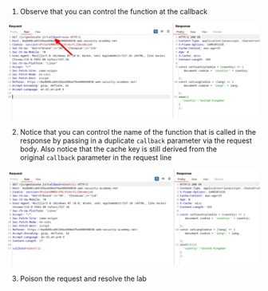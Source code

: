 
1. Observe that you can control the function at the callback

![](/static/img/Pasted_image_20231117173508.png)

2. Notice that you can control the name of the function that is called in the response by passing in a duplicate `callback` parameter via the request body. Also notice that the cache key is still derived from the original `callback` parameter in the request line

![](/static/img/Pasted_image_20231117173626.png)

3. Poison the request and resolve the lab